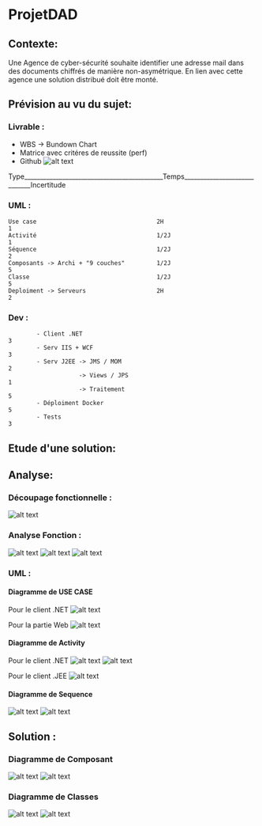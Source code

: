 # ProjetDAD

## Contexte:
Une Agence de cyber-sécurité souhaite identifier une adresse mail dans des documents chiffrés de manière non-asymétrique. En lien avec cette agence une solution distribué doit être monté.

## Prévision au vu du sujet:

### Livrable : 
  - WBS -> Bundown Chart
  - Matrice avec critéres de reussite (perf)
  - Github
![alt text](https://github.com/gueryacine/ProjetDAD/blob/master/Sch%C3%A9mas/VisioProjetLivrable.PNG "Projet Livrable")

Type____________________________________________Temps_____________________________Incertitude   
### UML :

    Use case                                  2H                               1
    Activité                                  1/2J                             1
    Séquence                                  1/2J                             2
    Composants -> Archi + "9 couches"         1/2J                             5
    Classe                                    1/2J                             5
    Deploiment -> Serveurs                    2H                               2  
    
### Dev :

            - Client .NET                                                      3
            - Serv IIS + WCF                                                   3
            - Serv J2EE -> JMS / MOM                                           2
                        -> Views / JPS                                         1
                        -> Traitement                                          5
            - Déploiment Docker                                                5
            - Tests                                                            3
## Etude d'une solution:

## Analyse:

### Découpage fonctionnelle :

![alt text](https://github.com/gueryacine/ProjetDAD/blob/master/Sch%C3%A9mas/DecoupageFonctionnel.PNG "DecoupageFonctionnel")

### Analyse Fonction :

![alt text](https://github.com/gueryacine/ProjetDAD/blob/master/Sch%C3%A9mas/Suivi_De_Projet_Code_Couleur.PNG "Explication")
![alt text](https://github.com/gueryacine/ProjetDAD/blob/master/Sch%C3%A9mas/Suivi_De_Projet_1.PNG "Fonction 1")
![alt text](https://github.com/gueryacine/ProjetDAD/blob/master/Sch%C3%A9mas/Suivi_De_Projet_2.PNG "Fonction 2")

### UML :

#### Diagramme de USE CASE

Pour le client .NET
![alt text](https://github.com/gueryacine/ProjetDAD/blob/master/Diagrammes/USE%20CASE%201.PNG "UseCaseClient.Net")

Pour la partie Web
![alt text](https://github.com/gueryacine/ProjetDAD/blob/master/Diagrammes/USE%20CASE%202.PNG "UseCaseWeb.JSF")

#### Diagramme de Activity

Pour le client .NET
![alt text](https://github.com/gueryacine/ProjetDAD/blob/master/Diagrammes/Activity%201.PNG "ActivityClient.Net 1")
![alt text](https://github.com/gueryacine/ProjetDAD/blob/master/Diagrammes/Acitivity%202.PNG "ActivityClient.Net 2")

Pour le client .JEE
![alt text](https://github.com/gueryacine/ProjetDAD/blob/master/Diagrammes/Activity%203.PNG "ActivityJEE.Net 1")

#### Diagramme de Sequence 

![alt text](https://github.com/gueryacine/ProjetDAD/blob/master/Diagrammes/Sequence%202.PNG "Sequence 1")
![alt text](https://github.com/gueryacine/ProjetDAD/blob/master/Diagrammes/Sequence%201.PNG "Sequence 2")

## Solution :
### Diagramme de Composant

![alt text](https://github.com/gueryacine/ProjetDAD/blob/master/Diagrammes/Component%201.PNG "Component 1")
![alt text](https://github.com/gueryacine/ProjetDAD/blob/master/Diagrammes/Component%202.PNG "Component 2")

### Diagramme de Classes

![alt text](https://github.com/gueryacine/ProjetDAD/blob/master/Diagrammes/Class%201.PNG "Classe 1")
![alt text](https://github.com/gueryacine/ProjetDAD/blob/master/Diagrammes/Class%202.PNG "Classe 2")
